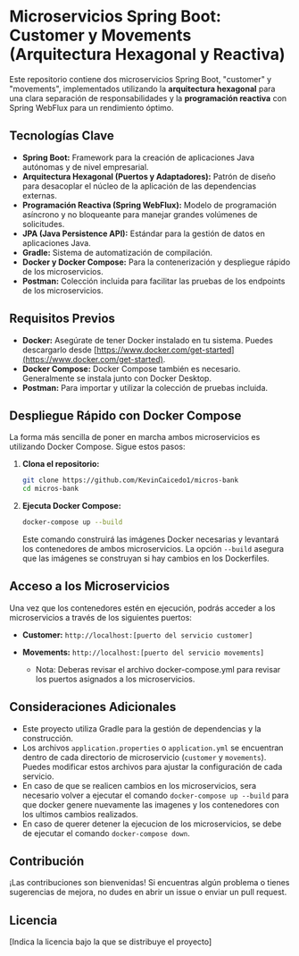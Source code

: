 # Microservicios Spring Boot: Customer y Movements (Arquitectura Hexagonal y Reactiva)

Este repositorio contiene dos microservicios Spring Boot, "customer" y "movements", implementados utilizando la **arquitectura hexagonal** para una clara separación de responsabilidades y la **programación reactiva** con Spring WebFlux para un rendimiento óptimo.

## Tecnologías Clave

* **Spring Boot:** Framework para la creación de aplicaciones Java autónomas y de nivel empresarial.
* **Arquitectura Hexagonal (Puertos y Adaptadores):** Patrón de diseño para desacoplar el núcleo de la aplicación de las dependencias externas.
* **Programación Reactiva (Spring WebFlux):** Modelo de programación asíncrono y no bloqueante para manejar grandes volúmenes de solicitudes.
* **JPA (Java Persistence API):** Estándar para la gestión de datos en aplicaciones Java.
* **Gradle:** Sistema de automatización de compilación.
* **Docker y Docker Compose:** Para la contenerización y despliegue rápido de los microservicios.
* **Postman:** Colección incluida para facilitar las pruebas de los endpoints de los microservicios.

## Requisitos Previos

* **Docker:** Asegúrate de tener Docker instalado en tu sistema. Puedes descargarlo desde [https://www.docker.com/get-started](https://www.docker.com/get-started).
* **Docker Compose:** Docker Compose también es necesario. Generalmente se instala junto con Docker Desktop.
* **Postman:** Para importar y utilizar la colección de pruebas incluida.

## Despliegue Rápido con Docker Compose

La forma más sencilla de poner en marcha ambos microservicios es utilizando Docker Compose. Sigue estos pasos:

1.  **Clona el repositorio:**

    ```bash
    git clone https://github.com/KevinCaicedo1/micros-bank
    cd micros-bank
    ```

2.  **Ejecuta Docker Compose:**

    ```bash
    docker-compose up --build
    ```

    Este comando construirá las imágenes Docker necesarias y levantará los contenedores de ambos microservicios. La opción `--build` asegura que las imágenes se construyan si hay cambios en los Dockerfiles.

## Acceso a los Microservicios

Una vez que los contenedores estén en ejecución, podrás acceder a los microservicios a través de los siguientes puertos:

* **Customer:** `http://localhost:[puerto del servicio customer]`
* **Movements:** `http://localhost:[puerto del servicio movements]`

    * Nota: Deberas revisar el archivo docker-compose.yml para revisar los puertos asignados a los microservicios.

## Consideraciones Adicionales

* Este proyecto utiliza Gradle para la gestión de dependencias y la construcción.
* Los archivos `application.properties` o `application.yml` se encuentran dentro de cada directorio de microservicio (`customer` y `movements`). Puedes modificar estos archivos para ajustar la configuración de cada servicio.
* En caso de que se realicen cambios en los microservicios, sera necesario volver a ejecutar el comando `docker-compose up --build` para que docker genere nuevamente las imagenes y los contenedores con los ultimos cambios realizados.
* En caso de querer detener la ejecucion de los microservicios, se debe de ejecutar el comando `docker-compose down`.

## Contribución

¡Las contribuciones son bienvenidas! Si encuentras algún problema o tienes sugerencias de mejora, no dudes en abrir un issue o enviar un pull request.

## Licencia

[Indica la licencia bajo la que se distribuye el proyecto]
